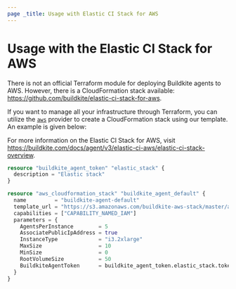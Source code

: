 ```yaml
---
page _title: Usage with Elastic CI Stack for AWS
---
```


# Usage with the Elastic CI Stack for AWS

There is not an official Terraform module for deploying Buildkite agents to AWS. However, there is a CloudFormation
stack available: https://github.com/buildkite/elastic-ci-stack-for-aws.

If you want to manage all your infrastructure through Terraform, you can utilize the
[`aws`](https://registry.terraform.io/providers/hashicorp/aws/latest) provider to create a CloudFormation stack using
our template. An example is given below:

For more information on the Elastic CI Stack for AWS, visit https://buildkite.com/docs/agent/v3/elastic-ci-aws/elastic-ci-stack-overview.

```tf
resource "buildkite_agent_token" "elastic_stack" {
  description = "Elastic stack"
}

resource "aws_cloudformation_stack" "buildkite_agent_default" {
  name         = "buildkite-agent-default"
  template_url = "https://s3.amazonaws.com/buildkite-aws-stack/master/aws-stack.yml"
  capabilities = ["CAPABILITY_NAMED_IAM"]
  parameters = {
    AgentsPerInstance        = 5
    AssociatePublicIpAddress = true
    InstanceType             = "i3.2xlarge"
    MaxSize                  = 10
    MinSize                  = 0
    RootVolumeSize           = 50
    BuildkiteAgentToken      = buildkite_agent_token.elastic_stack.token
  }
}
```
